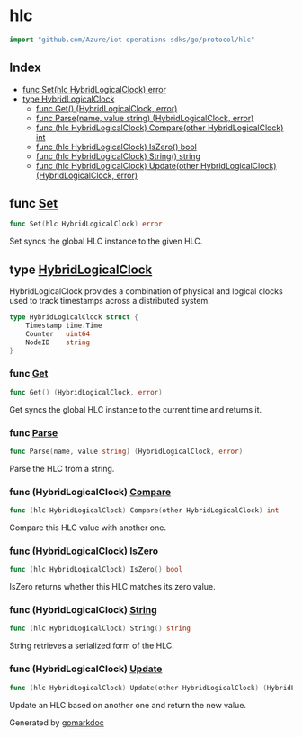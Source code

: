 <!-- Code generated by gomarkdoc. DO NOT EDIT -->

# hlc

```go
import "github.com/Azure/iot-operations-sdks/go/protocol/hlc"
```

## Index

- [func Set\(hlc HybridLogicalClock\) error](<#Set>)
- [type HybridLogicalClock](<#HybridLogicalClock>)
  - [func Get\(\) \(HybridLogicalClock, error\)](<#Get>)
  - [func Parse\(name, value string\) \(HybridLogicalClock, error\)](<#Parse>)
  - [func \(hlc HybridLogicalClock\) Compare\(other HybridLogicalClock\) int](<#HybridLogicalClock.Compare>)
  - [func \(hlc HybridLogicalClock\) IsZero\(\) bool](<#HybridLogicalClock.IsZero>)
  - [func \(hlc HybridLogicalClock\) String\(\) string](<#HybridLogicalClock.String>)
  - [func \(hlc HybridLogicalClock\) Update\(other HybridLogicalClock\) \(HybridLogicalClock, error\)](<#HybridLogicalClock.Update>)


<a name="Set"></a>
## func [Set](<https://github.com/microsoft/mqtt-patterns/blob/main/lib/go/protocol/hlc/hlc.go#L49>)

```go
func Set(hlc HybridLogicalClock) error
```

Set syncs the global HLC instance to the given HLC.

<a name="HybridLogicalClock"></a>
## type [HybridLogicalClock](<https://github.com/microsoft/mqtt-patterns/blob/main/lib/go/protocol/hlc/hlc.go#L18-L22>)

HybridLogicalClock provides a combination of physical and logical clocks used to track timestamps across a distributed system.

```go
type HybridLogicalClock struct {
    Timestamp time.Time
    Counter   uint64
    NodeID    string
}
```

<a name="Get"></a>
### func [Get](<https://github.com/microsoft/mqtt-patterns/blob/main/lib/go/protocol/hlc/hlc.go#L35>)

```go
func Get() (HybridLogicalClock, error)
```

Get syncs the global HLC instance to the current time and returns it.

<a name="Parse"></a>
### func [Parse](<https://github.com/microsoft/mqtt-patterns/blob/main/lib/go/protocol/hlc/hlc.go#L163>)

```go
func Parse(name, value string) (HybridLogicalClock, error)
```

Parse the HLC from a string.

<a name="HybridLogicalClock.Compare"></a>
### func \(HybridLogicalClock\) [Compare](<https://github.com/microsoft/mqtt-patterns/blob/main/lib/go/protocol/hlc/hlc.go#L105>)

```go
func (hlc HybridLogicalClock) Compare(other HybridLogicalClock) int
```

Compare this HLC value with another one.

<a name="HybridLogicalClock.IsZero"></a>
### func \(HybridLogicalClock\) [IsZero](<https://github.com/microsoft/mqtt-patterns/blob/main/lib/go/protocol/hlc/hlc.go#L120>)

```go
func (hlc HybridLogicalClock) IsZero() bool
```

IsZero returns whether this HLC matches its zero value.

<a name="HybridLogicalClock.String"></a>
### func \(HybridLogicalClock\) [String](<https://github.com/microsoft/mqtt-patterns/blob/main/lib/go/protocol/hlc/hlc.go#L127>)

```go
func (hlc HybridLogicalClock) String() string
```

String retrieves a serialized form of the HLC.

<a name="HybridLogicalClock.Update"></a>
### func \(HybridLogicalClock\) [Update](<https://github.com/microsoft/mqtt-patterns/blob/main/lib/go/protocol/hlc/hlc.go#L59-L61>)

```go
func (hlc HybridLogicalClock) Update(other HybridLogicalClock) (HybridLogicalClock, error)
```

Update an HLC based on another one and return the new value.

Generated by [gomarkdoc](<https://github.com/princjef/gomarkdoc>)

